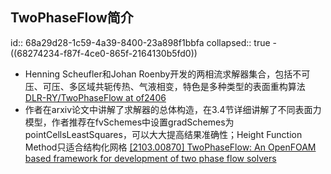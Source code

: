 ## TwoPhaseFlow简介
id:: 68a29d28-1c59-4a39-8400-23a898f1bbfa
collapsed:: true
	- ((68274234-f87f-4ce0-865f-2164130b5fd0))
- Henning Scheufler和Johan Roenby开发的两相流求解器集合，包括不可压、可压、多区域共轭传热、气液相变，特色是多种类型的表面重构算法 [DLR-RY/TwoPhaseFlow at of2406](https://github.com/DLR-RY/TwoPhaseFlow/tree/of2406?tab=readme-ov-file)
- 作者在arxiv论文中讲解了求解器的总体构造，在3.4节详细讲解了不同表面力模型，作者推荐在fvSchemes中设置gradSchemes为pointCellsLeastSquares，可以大大提高结果准确性；Height Function Method只适合结构化网格 [[2103.00870] TwoPhaseFlow: An OpenFOAM based framework for development of two phase flow solvers](https://arxiv.org/abs/2103.00870)